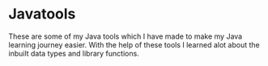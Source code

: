 # Javatools
These are some of my Java tools which I have made to make my Java learning journey easier.
With the help of these tools I learned alot about the inbuilt data types and library functions.
